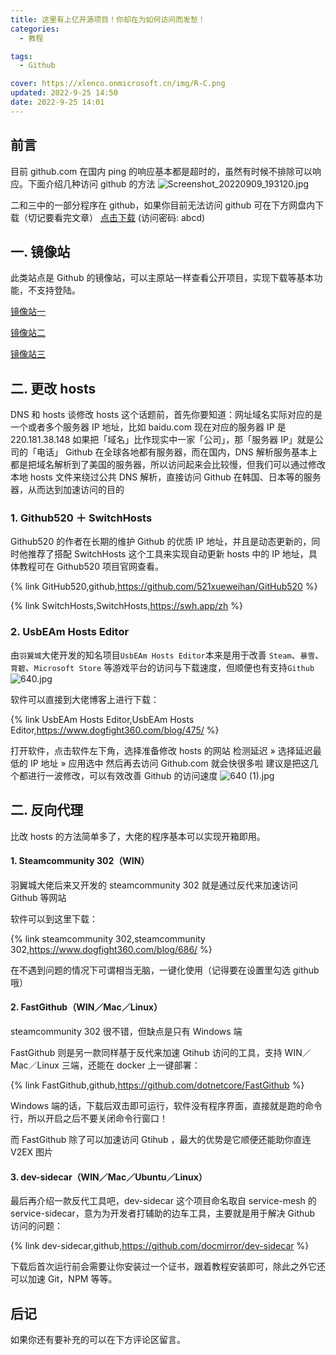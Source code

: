 ```yaml
---
title: 这里有上亿开源项目！你却在为如何访问而发愁！
categories:
  - 教程

tags:
  - Github

cover: https://xlenco.onmicrosoft.cn/img/R-C.png
updated: 2022-9-25 14:50
date: 2022-9-25 14:01
---
```


## 前言

目前 github.com 在国内 ping 的响应基本都是超时的，虽然有时候不排除可以响应。下面介绍几种访问 github 的方法
![Screenshot_20220909_193120.jpg](https://cdn.nlark.com/yuque/0/2022/jpeg/22578074/1662723236669-b055e63a-090b-4c08-9970-c1486b17a0ee.jpeg#crop=0&crop=0&crop=1&crop=1&from=url&id=HTr5k&margin=%5Bobject%20Object%5D&name=Screenshot_20220909_193120.jpg&originHeight=894&originWidth=988&originalType=binary&ratio=1&rotation=0&showTitle=false&size=120810&status=done&style=none&title=#crop=0&crop=0&crop=1&crop=1&id=toNck&originHeight=894&originWidth=988&originalType=binary&ratio=1&rotation=0&showTitle=false&status=done&style=none&title=)

二和三中的一部分程序在 github，如果你目前无法访问 github 可在下方网盘内下载（切记要看完文章）
[点击下载](https://url66.ctfile.com/d/30717266-51581416-a2a6ac?p=abcd) (访问密码: abcd)

## 一. 镜像站

此类站点是 Github 的镜像站，可以主原站一样查看公开项目，实现下载等基本功能，不支持登陆。

<a href="https://hub.nuaa.cf" target="cardlink">镜像站一</a>

<a href="https://hub.yzuu.cf" target="cardlink">镜像站二</a>

<a href="https://hub.yzuu.cf" target="cardlink">镜像站三</a>

## 二. 更改 hosts

DNS 和 hosts
谈修改 hosts 这个话题前，首先你要知道：网址域名实际对应的是一个或者多个服务器 IP 地址，比如 baidu.com 现在对应的服务器 IP 是 220.181.38.148
如果把「域名」比作现实中一家「公司」，那「服务器 IP」就是公司的「电话」
Github 在全球各地都有服务器，而在国内，DNS 解析服务基本上都是把域名解析到了美国的服务器，所以访问起来会比较慢，但我们可以通过修改本地 hosts 文件来绕过公共 DNS 解析，直接访问 Github 在韩国、日本等的服务器，从而达到加速访问的目的

### 1. Github520 ＋ SwitchHosts

Github520 的作者在长期的维护 Github 的优质 IP 地址，并且是动态更新的，同时他推荐了搭配 SwitchHosts 这个工具来实现自动更新 hosts 中的 IP 地址，具体教程可在 Github520 项目官网查看。

{% link GitHub520,github,https://github.com/521xueweihan/GitHub520 %}

{% link SwitchHosts,SwitchHosts,https://swh.app/zh %}

### 2. UsbEAm Hosts Editor

由`羽翼城`大佬开发的知名项目`UsbEAm Hosts Editor`本来是用于改善 `Steam`、`暴雪`、`育碧`、`Microsoft Store` 等游戏平台的访问与下载速度，但顺便也有支持`Github`
![640.jpg](https://cdn.nlark.com/yuque/0/2022/jpeg/22578074/1664083246307-201b1471-1e7d-4956-89d0-17303190b50c.jpeg#clientId=ud7f4aff3-14f5-4&crop=0&crop=0&crop=1&crop=1&errorMessage=unknown%20error&from=ui&id=u13815755&margin=%5Bobject%20Object%5D&name=640.jpg&originHeight=414&originWidth=776&originalType=binary&ratio=1&rotation=0&showTitle=false&size=28733&status=error&style=none&taskId=u1de24ac1-751b-4415-984b-f769b19a2aa&title=#crop=0&crop=0&crop=1&crop=1&id=w8lZ0&originHeight=414&originWidth=776&originalType=binary&ratio=1&rotation=0&showTitle=false&status=done&style=none&title=)

软件可以直接到大佬博客上进行下载：

{% link UsbEAm Hosts Editor,UsbEAm Hosts Editor,https://www.dogfight360.com/blog/475/ %}

打开软件，点击软件左下角，选择准备修改 hosts 的网站
检测延迟 » 选择延迟最低的 IP 地址 » 应用选中
然后再去访问 Github.com 就会快很多啦
建议是把这几个都进行一波修改，可以有效改善 Github 的访问速度
![640 (1).jpg](https://cdn.nlark.com/yuque/0/2022/jpeg/22578074/1664083361338-6f91a436-fede-43e1-9ed6-eae7e66ba43b.jpeg#clientId=u39095022-0fc4-4&crop=0&crop=0&crop=1&crop=1&errorMessage=unknown%20error&from=ui&id=u99733d55&margin=%5Bobject%20Object%5D&name=640%20%281%29.jpg&originHeight=204&originWidth=240&originalType=binary&ratio=1&rotation=0&showTitle=false&size=9001&status=error&style=none&taskId=u82485b55-ed3c-45ed-b523-79312de2e7a&title=#crop=0&crop=0&crop=1&crop=1&id=yA1vj&originHeight=204&originWidth=240&originalType=binary&ratio=1&rotation=0&showTitle=false&status=done&style=none&title=)

## 二. 反向代理

比改 hosts 的方法简单多了，大佬的程序基本可以实现开箱即用。

#### 1. Steamcommunity 302（WIN）

羽翼城大佬后来又开发的 steamcommunity 302 就是通过反代来加速访问 Github 等网站

软件可以到这里下载：

{% link steamcommunity 302,steamcommunity 302,https://www.dogfight360.com/blog/686/ %}

在不遇到问题的情况下可谓相当无脑，一键化使用（记得要在设置里勾选 github 哦）

#### 2. FastGithub（WIN／Mac／Linux）

steamcommunity 302 很不错，但缺点是只有 Windows 端

FastGithub 则是另一款同样基于反代来加速 Gtihub 访问的工具，支持 WIN／Mac／Linux 三端，还能在 docker 上一键部署：

{% link FastGithub,github,https://github.com/dotnetcore/FastGithub %}

Windows 端的话，下载后双击即可运行，软件没有程序界面，直接就是跑的命令行，所以开启之后不要关闭命令行窗口！

而 FastGithub 除了可以加速访问 Gtihub ，最大的优势是它顺便还能助你直连 V2EX 图片

#### 3. dev-sidecar（WIN／Mac／Ubuntu／Linux）

最后再介绍一款反代工具吧，dev-sidecar 这个项目命名取自 service-mesh 的 service-sidecar，意为为开发者打辅助的边车工具，主要就是用于解决 Github 访问的问题：

{% link dev-sidecar,github,https://github.com/docmirror/dev-sidecar %}

下载后首次运行前会需要让你安装过一个证书，跟着教程安装即可，除此之外它还可以加速 Git，NPM 等等。

## 后记

如果你还有要补充的可以在下方评论区留言。
